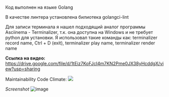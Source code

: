 Код выполнен на языке Golang

В качестве линтера установлена билиотека golangci-lint

Для записи терминала я нашел подходящий аналог программы Asciinema - Terminalizer, т.к. она доступна на Windows и не требует python для установки. 
Я использовал такие команды как: terminalizer record name, Ctrl + D (exit), terminalizer play name, terminalizer render name

**Ссылка на видео:** https://drive.google.com/file/d/1tEiz7KoFJcI4m7KN2Pme0JX38yHcddgX/view?usp=sharing

Maintainability Code Climate: <a href="https://codeclimate.com/github/dank0ding/task1_dev/maintainability"><img src="https://api.codeclimate.com/v1/badges/d53ea8c4f26418b639d7/maintainability" /></a>


_Screenshot_
![image](https://github.com/user-attachments/assets/957317a3-2ebf-48a2-a11c-211ae45a0ad2)
